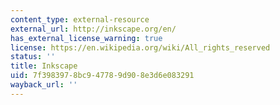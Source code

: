 ```yaml
---
content_type: external-resource
external_url: http://inkscape.org/en/
has_external_license_warning: true
license: https://en.wikipedia.org/wiki/All_rights_reserved
status: ''
title: Inkscape
uid: 7f398397-8bc9-4778-9d90-8e3d6e083291
wayback_url: ''
---
```

